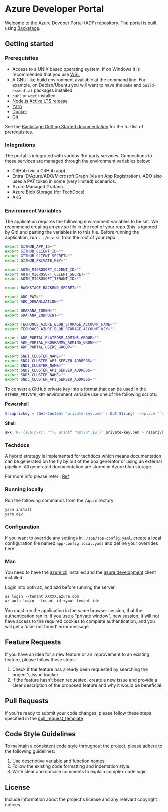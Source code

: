 # Azure Developer Portal
Welcome to the Azure Devoper Portal (ADP) repository. The portal is built using [Backstage](https://backstage.io/).

## Getting started

### Prerequisites

* Access to a UNIX based operating system. If on Windows it is recommended that you use [WSL](https://learn.microsoft.com/en-us/windows/wsl/)
* A GNU-like build environment available at the command line. For example, on Debian/Ubuntu you will want to have the `make` and `build-essential` packages installed
* `curl` or `wget` installed
* [Node.js Active LTS release](https://nodejs.org/en/blog/release)
* [Yarn](https://classic.yarnpkg.com/en/docs/install#windows-stable)
* [Docker](https://docs.docker.com/engine/install/)
* [Git](https://github.com/git-guides/install-git)

See the [Backstage Getting Started documentation](https://backstage.io/docs/getting-started/#prerequisites) for the full list of prerequisites.

### Integrations
The portal is integrated with various 3rd party services. Connections to these services are managed through the environment variables below:

* GitHub (via a GitHub app)
* Entra ID/Azure/ADO/Microsoft Graph (via an App Registration). ADO also uses a PAT token in some (very limited) scenarios.
* Azure Managed Grafana
* Azure Blob Storage (for TechDocs)
* AKS

### Environment Variables
The application requires the following environment variables to be set. We recommend creating an *env.sh* file in the root of your repo (this is ignored by Git) and pasting the variables in to this file. Before running the application, run `. ./env.sh` from the root of your repo.

```sh
export GITHUB_APP_ID=""
export GITHUB_CLIENT_ID=""
export GITHUB_CLIENT_SECRET=""
export GITHUB_PRIVATE_KEY=""

export AUTH_MICROSOFT_CLIENT_ID=""
export AUTH_MICROSOFT_CLIENT_SECRET=""
export AUTH_MICROSOFT_TENANT_ID=""

export BACKSTAGE_BACKEND_SECRET=""

export ADO_PAT=""
export ADO_ORGANIZATION=""

export GRAFANA_TOKEN=""
export GRAFANA_ENDPOINT=""

export TECHDOCS_AZURE_BLOB_STORAGE_ACCOUNT_NAME=""
export TECHDOCS_AZURE_BLOB_STORAGE_ACCOUNT_KEY=""

export ADP_PORTAL_PLATFORM_ADMINS_GROUP=""
export ADP_PORTAL_PROGRAMME_ADMINS_GROUP=""
export ADP_PORTAL_USERS_GROUP=""

export SND1_CLUSTER_NAME=""
export SND1_CLUSTER_API_SERVER_ADDRESS=""
export SND2_CLUSTER_NAME=""
export SND2_CLUSTER_API_SERVER_ADDRESS=""
export SND3_CLUSTER_NAME=""
export SND3_CLUSTER_API_SERVER_ADDRESS=""
```

To convert a GitHub private key into a format that can be used in the `GITHUB_PRIVATE_KEY` environment variable use one of the following scripts:

**Powershell**
```powershell
$rsaprivkey = (Get-Content "private-key.pem" | Out-String) -replace "`r`n", "\n"
```

**Shell**
```sh
awk 'NF {sub(/\r/, ""); printf "%s\\n",$0;}' private-key.pem > rsaprivkey.txt
```

### Techdocs
A hybrid strategy is implemented for techdocs which means documentation can be generated on the fly by out of the box generator or using an external pipeline. 
All generated documentation are stored in Azure blob storage.

For more info please refer : [Ref](./app/packages/backend/src/plugins/techdocs/Techdocs.md)

### Running locally
Run the following commands from the `/app` directory:

```sh
yarn install
yarn dev
```

### Configuration
If you want to override any settings in `./app/app-config.yaml`, create a local configuration file named `app-config.local.yaml` and define your overrides here.

### Mac 
You need to have the [azure cli](https://learn.microsoft.com/en-us/cli/azure/install-azure-cli-macos) installed and the [azure development](https://learn.microsoft.com/en-us/azure/developer/azure-developer-cli/install-azd?tabs=winget-windows%2Cbrew-mac%2Cscript-linux&pivots=os-mac) client installed

Login into both az, and azd before running the server.

```shell
az login --tenant XXXXX.azure.com
az auth login --tenant-id <your tenant id>
```
You must run the application in the same browser session, that the authentication ran in. If you use a "private window", new session, it will not have access to the required cookies to complete authentication, and you will get a 'user not found' error message

## Feature Requests

If you have an idea for a new feature or an improvement to an existing feature, please follow these steps:

1. Check if the feature has already been requested by searching the project's issue tracker.
2. If the feature hasn't been requested, create a new issue and provide a clear description of the proposed feature and why it would be beneficial.

## Pull Requests

If you're ready to submit your code changes, please follow these steps specified in the [pull_request_template](../.github/pull_request_template.md)

## Code Style Guidelines

To maintain a consistent code style throughout the project, please adhere to the following guidelines:

1. Use descriptive variable and function names.
2. Follow the existing code formatting and indentation style.
3. Write clear and concise comments to explain complex code logic.

## License

Include information about the project's license and any relevant copyright notices.
